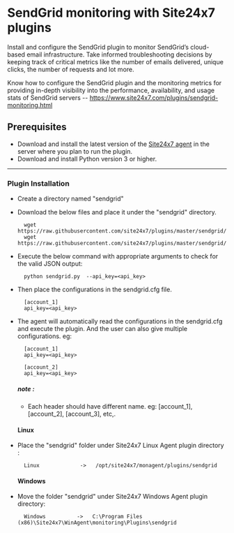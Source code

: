 # SendGrid monitoring with Site24x7 plugins

Install and configure the SendGrid plugin to monitor SendGrid’s cloud-based email infrastructure. Take informed troubleshooting decisions by keeping track of critical metrics like the number of emails delivered, unique clicks, the number of requests and lot more.

Know how to configure the SendGrid plugin and the monitoring metrics for providing in-depth visibility into the performance, availability, and usage stats of SendGrid servers -- https://www.site24x7.com/plugins/sendgrid-monitoring.html

## Prerequisites

- Download and install the latest version of the [Site24x7 agent](https://www.site24x7.com/app/client#/admin/inventory/add-monitor) in the server where you plan to run the plugin.
- Download and install Python version 3 or higher.

---

### Plugin Installation  

- Create a directory named "sendgrid"

- Download the below files and place it under the "sendgrid" directory.

		wget https://raw.githubusercontent.com/site24x7/plugins/master/sendgrid/sendgrid.py
		wget https://raw.githubusercontent.com/site24x7/plugins/master/sendgrid/sendgrid.cfg

- Execute the below command with appropriate arguments to check for the valid JSON output:

		python sendgrid.py  --api_key=<api_key>
  
- Then place the configurations in the sendgrid.cfg file.

		[account_1]
		api_key=<api_key>
  
- The agent will automatically read the configurations in the sendgrid.cfg and execute the plugin. And the user can also give multiple configurations. eg:


		[account_1]
		api_key=<api_key>
  
		[account_2]
		api_key=<api_key>

  ##### note :

  - Each header should have different name. eg: [account_1], [account_2], [account_3], etc,.
  
  #### Linux

- Place the "sendgrid" folder under Site24x7 Linux Agent plugin directory : 

		Linux             ->   /opt/site24x7/monagent/plugins/sendgrid

  #### Windows 

- Move the folder "sendgrid" under Site24x7 Windows Agent plugin directory: 

		Windows          ->   C:\Program Files (x86)\Site24x7\WinAgent\monitoring\Plugins\sendgrid

